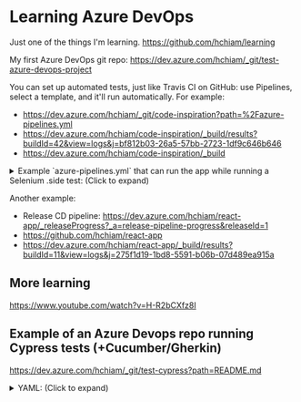 # Learning Azure DevOps

Just one of the things I'm learning. <https://github.com/hchiam/learning>

My first Azure DevOps git repo: <https://dev.azure.com/hchiam/_git/test-azure-devops-project>

You can set up automated tests, just like Travis CI on GitHub: use Pipelines, select a template, and it'll run automatically. For example:

- <https://dev.azure.com/hchiam/_git/code-inspiration?path=%2Fazure-pipelines.yml>
- <https://dev.azure.com/hchiam/code-inspiration/_build/results?buildId=42&view=logs&j=bf812b03-26a5-57bb-2723-1df9c646b646>
- <https://dev.azure.com/hchiam/code-inspiration/_build>

<details>

<summary>Example `azure-pipelines.yml` that can run the app while running a Selenium .side test: (Click to expand)</summary>

```yaml
trigger:
- master

pool:
  vmImage: 'ubuntu-latest'
  name: Azure Pipelines
  demands: npm

stages:
- stage: Test
  jobs:
  - job: TestJob
    displayName: Agent Job 1
    steps:
    - task: Npm@1
      displayName: install
      inputs:
        verbose: false

    - task: Npm@1
      displayName: 'install chromedriver'
      inputs:
        command: custom
        verbose: false
        customCommand: 'install chromedriver'

    - task: Npm@1
      displayName: 'install selenium-side-runner'
      inputs:
        command: custom
        verbose: false
        customCommand: 'install selenium-side-runner'

    - task: Npm@1
      displayName: 'install react-scripts'
      inputs:
        command: custom
        verbose: false
        customCommand: 'install react-scripts'

    - script: 'npx react-scripts build'
      displayName: 'build (npx)'

    - script: 'npx react-scripts start & npm run side-test'
      displayName: 'start (npx) & side-test'
```

</details>

Another example:

- Release CD pipeline: <https://dev.azure.com/hchiam/react-app/_releaseProgress?_a=release-pipeline-progress&releaseId=1>
- <https://github.com/hchiam/react-app>
- <https://dev.azure.com/hchiam/react-app/_build/results?buildId=11&view=logs&j=275f1d19-1bd8-5591-b06b-07d489ea915a>

## More learning

<https://www.youtube.com/watch?v=H-R2bCXfz8I>

## Example of an Azure Devops repo running Cypress tests (+Cucumber/Gherkin)

<https://dev.azure.com/hchiam/_git/test-cypress?path=README.md>

<details>

<summary>YAML: (Click to expand)</summary>

```yml
trigger:
- master

pool:
  vmImage: 'ubuntu-latest'

steps:
- task: NodeTool@0
  inputs:
    versionSpec: '10.x'
  displayName: 'Install Node.js'

- script: npm install
  displayName: 'Install Dependencies'

- script: npx cypress run
  displayName: 'Run Cypress Test'
```

</details>
